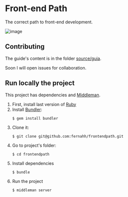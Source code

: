 # Front-end Path

The correct path to front-end development.

![image](http://i.imgur.com/WNqDGmi.png)

## Contributing

The guide's content is in the folder [source/guia](https://github.com/fernahh/frontendpath/tree/master/source/guia).

Soon I will open issues for collaboration.

## Run locally the project

This project has dependencies and [Middleman](https://middlemanapp.com/).

1. First, install last version of [Ruby](https://www.ruby-lang.org/en/downloads/)
2. Install [Bundler](http://bundler.io/):
    ```
    $ gem install bundler
    ```
3. Clone it:
    ```
    $ git clone git@github.com:fernahh/frontendpath.git
    ```
4. Go to project's folder:
    ```
    $ cd frontendpath
    ```
5. Install dependencies
    ```
    $ bundle
    ```
6. Run the project
    ```
    $ middleman server
    ```
